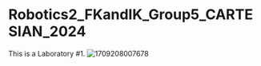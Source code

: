 # Robotics2_FKandIK_Group5_CARTESIAN_2024
This is a Laboratory #1.
![1709208007678](https://github.com/Mikamikss/Robotics2_FKandIK_Group5_CARTESIAN_2024/assets/157662884/ad7123e9-36f9-4ba5-aede-1f026ce3b1a5)
